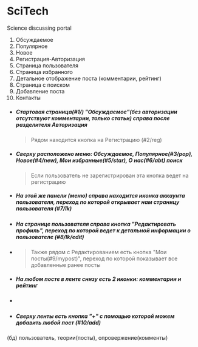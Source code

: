 # SciTech
Science discussing portal 
1. Обсуждаемое
2. Популярное
3. Новое
4. Регистрация-Авторизация
5. Страница пользователя 
6. Страница избранного
7. Детальное отображение поста (комментарии, рейтинг)
8. Страница с поиском
9. Добавление поста
10. Контакты 
- ##### Стартовая страница(#1/) "Обсуждаемое"(без авторизации отсутствуют комментарии, только статьи) справа после разделителя Авторизация 
  > Рядом находится кнопка на Регистрацию (#2/reg)

- ##### Сверху расположено меню: Обсуждаемое, Популярное(#3/pop), Новое(#4/new), Мои избранные(#5/star), О нас(#6/abt) поиск
  > Если пользователь не зарегистрирован эта кнопка ведет на регистрацию
- ##### На этой же панели (меню) справа находится иконка аккаунта пользователя, переход по которой открывает нам страницу пользователя (#7/lk)
- ##### На странице пользователя справа кнопка "Редактировать профиль", переход по которой ведет к детальной информации о пользователе (#8/lk/edit)
- > Также рядом с Редактированием есть кнопка "Мои посты(#9/mypost)", переход по которой показывает все добавленные ранее посты
- ##### На любом посте в ленте снизу есть 2 иконки: комментарии и рейтинг
- > 
- ##### Сверху ленты есть кнопка "+" с помощью которой можем добавить любой пост (#10/add)
(бд) пользователь, теории(посты), опровержение(комменты)
